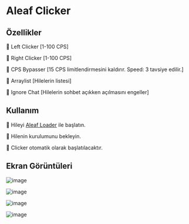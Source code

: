 # Aleaf Clicker
## Özellikler

🔰 Left Clicker [1-100 CPS]

🔰 Right Clicker [1-100 CPS]

🔰 CPS Bypasser [15 CPS limitlendirmesini kaldırır. Speed: 3 tavsiye edilir.]

🔰 Arraylist [Hilelerin listesi]

🔰 Ignore Chat [Hilelerin sohbet açıkken açılmasını engeller]

## Kullanım

💠 Hileyi [Aleaf Loader](https://github.com/Aleaf-Egemen/Clicker/releases/tag/1.1) ile başlatın.

💠 Hilenin kurulumunu bekleyin.

💠 Clicker otomatik olarak başlatılacaktır.

## Ekran Görüntüleri

![image](https://user-images.githubusercontent.com/45121448/118970656-22bd2500-b977-11eb-9a21-baab836b971f.png)

![image](https://user-images.githubusercontent.com/45121448/119227957-2b4d6100-bb19-11eb-93f1-adcff0968b84.png)

![image](https://user-images.githubusercontent.com/45121448/119227965-31434200-bb19-11eb-85d1-b3c3d0d86a1b.png)

![image](https://user-images.githubusercontent.com/45121448/119227966-3607f600-bb19-11eb-9cfc-971845cf023e.png)
